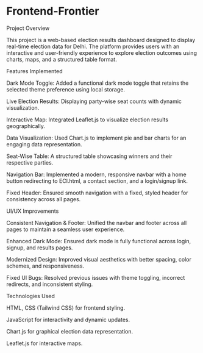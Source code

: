 # Frontend-Frontier

Project Overview

This project is a web-based election results dashboard designed to display real-time election data for Delhi. The platform provides users with an interactive and user-friendly experience to explore election outcomes using charts, maps, and a structured table format.

Features Implemented

Dark Mode Toggle: Added a functional dark mode toggle that retains the selected theme preference using local storage.

Live Election Results: Displaying party-wise seat counts with dynamic visualization.

Interactive Map: Integrated Leaflet.js to visualize election results geographically.

Data Visualization: Used Chart.js to implement pie and bar charts for an engaging data representation.

Seat-Wise Table: A structured table showcasing winners and their respective parties.

Navigation Bar: Implemented a modern, responsive navbar with a home button redirecting to ECI.html, a contact section, and a login/signup link.

Fixed Header: Ensured smooth navigation with a fixed, styled header for consistency across all pages.

UI/UX Improvements

Consistent Navigation & Footer: Unified the navbar and footer across all pages to maintain a seamless user experience.

Enhanced Dark Mode: Ensured dark mode is fully functional across login, signup, and results pages.

Modernized Design: Improved visual aesthetics with better spacing, color schemes, and responsiveness.

Fixed UI Bugs: Resolved previous issues with theme toggling, incorrect redirects, and inconsistent styling.

Technologies Used

HTML, CSS (Tailwind CSS) for frontend styling.

JavaScript for interactivity and dynamic updates.

Chart.js for graphical election data representation.

Leaflet.js for interactive maps.

